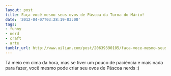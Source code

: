 ```yaml
---
layout: post
title: Faça você mesmo seus ovos de Páscoa da Turma do Mário!
date: '2012-04-07T03:28:19-03:00'
tags:
- funny
- nerd
- craft
- arte
tumblr_url: http://www.uilian.com/post/20639390105/faca-voce-mesmo-seus-ovos-de-pascoa-da-turma-do
---
```

Tá meio em cima da hora, mas se tiver um pouco de paciência e mais nada para fazer, você mesmo pode criar seu ovos de Páscoa nerds :)
